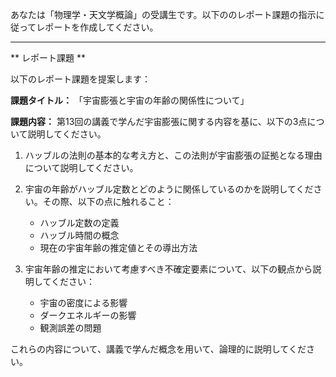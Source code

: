 あなたは「物理学・天文学概論」の受講生です。以下ののレポート課題の指示に従ってレポートを作成してください。

---------------------------------------
** レポート課題 **

以下のレポート課題を提案します：

**課題タイトル：**
「宇宙膨張と宇宙の年齢の関係性について」

**課題内容：**
第13回の講義で学んだ宇宙膨張に関する内容を基に、以下の3点について説明してください。

1. ハッブルの法則の基本的な考え方と、この法則が宇宙膨張の証拠となる理由について説明してください。

2. 宇宙の年齢がハッブル定数とどのように関係しているのかを説明してください。その際、以下の点に触れること：
   - ハッブル定数の定義
   - ハッブル時間の概念
   - 現在の宇宙年齢の推定値とその導出方法

3. 宇宙年齢の推定において考慮すべき不確定要素について、以下の観点から説明してください：
   - 宇宙の密度による影響
   - ダークエネルギーの影響
   - 観測誤差の問題

これらの内容について、講義で学んだ概念を用いて、論理的に説明してください。